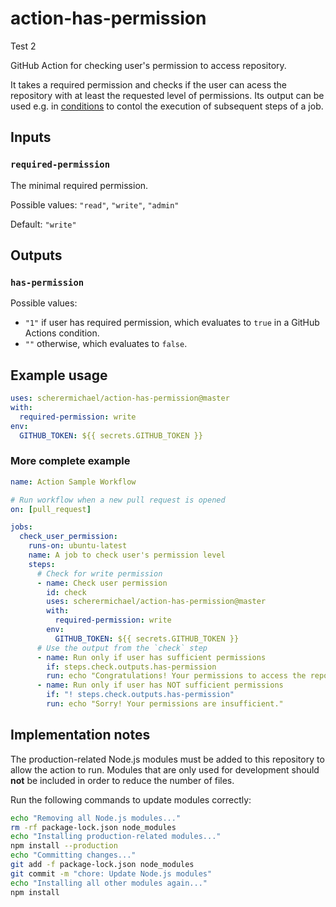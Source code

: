 # action-has-permission

Test 2

GitHub Action for checking user's permission to access repository.

It takes a required permission and checks if the user can acess the repository with at least the requested level of permissions. Its output can be used e.g. in [conditions](https://help.github.com/en/actions/reference/workflow-syntax-for-github-actions#jobsjob_idif) to contol the execution of subsequent steps of a job.

## Inputs

### `required-permission`

The minimal required permission.

Possible values: `"read"`, `"write"`, `"admin"`

Default: `"write"`

## Outputs

### `has-permission`

Possible values:

- `"1"` if user has required permission, which evaluates to `true` in a GitHub Actions condition.
- `""` otherwise, which evaluates to `false`.

## Example usage

```yaml
uses: scherermichael/action-has-permission@master
with:
  required-permission: write
env:
  GITHUB_TOKEN: ${{ secrets.GITHUB_TOKEN }}
```

### More complete example

```yaml
name: Action Sample Workflow

# Run workflow when a new pull request is opened
on: [pull_request]

jobs:
  check_user_permission:
    runs-on: ubuntu-latest
    name: A job to check user's permission level
    steps:
      # Check for write permission
      - name: Check user permission
        id: check
        uses: scherermichael/action-has-permission@master
        with:
          required-permission: write
        env:
          GITHUB_TOKEN: ${{ secrets.GITHUB_TOKEN }}
      # Use the output from the `check` step
      - name: Run only if user has sufficient permissions
        if: steps.check.outputs.has-permission
        run: echo "Congratulations! Your permissions to access the repository are sufficient."
      - name: Run only if user has NOT sufficient permissions
        if: "! steps.check.outputs.has-permission"
        run: echo "Sorry! Your permissions are insufficient."
```

## Implementation notes

The production-related Node.js modules must be added to this repository to allow the action to run. Modules that are only used for development should **not** be included in order to reduce the number of files.

Run the following commands to update modules correctly:

```sh
echo "Removing all Node.js modules..."
rm -rf package-lock.json node_modules
echo "Installing production-related modules..."
npm install --production
echo "Committing changes..."
git add -f package-lock.json node_modules
git commit -m "chore: Update Node.js modules"
echo "Installing all other modules again..."
npm install
```
